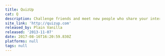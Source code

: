 ```yaml
---
title: QuizUp
cat: Q
description: Challenge friends and meet new people who share your interests.
site_link: 'http://quizup.com'
released_by: Plain Vanilla
released: '2013-11-07'
date: 2017-08-16T16:20:59.830Z
platforms: null
tags: null
---
```



